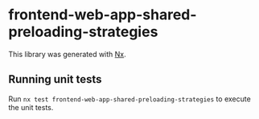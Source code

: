 # frontend-web-app-shared-preloading-strategies

This library was generated with [Nx](https://nx.dev).

## Running unit tests

Run `nx test frontend-web-app-shared-preloading-strategies` to execute the unit tests.
